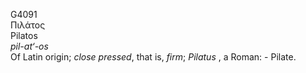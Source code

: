 <body>
  <p>G4091<br>  Πιλάτος  <br> Pilatos  <br><i>pil-at‘-os </i><br>Of Latin origin; <i>close</i> <i>pressed</i>, that is, <i>firm</i>; <i>Pilatus </i>, a Roman: - Pilate.<br></p>
 </body>
